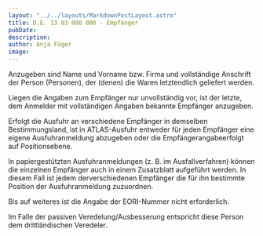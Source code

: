 ```yaml
---
layout: "../../layouts/MarkdownPostLayout.astro"
title: D.E. 13 03 000 000 - Empfänger
pubDate: 
description: 
author: Anja Füger
image: 
---
```


Anzugeben sind Name und Vorname bzw. Firma und vollständige Anschrift der Person (Personen), der (denen) die Waren letztendlich geliefert werden.

Liegen die Angaben zum Empfänger nur unvollständig vor, ist der letzte, dem Anmelder mit vollständigen Angaben bekannte Empfänger anzugeben.

Erfolgt die Ausfuhr an verschiedene Empfänger in demselben Bestimmungsland, ist in ATLAS-Ausfuhr entweder für jeden Empfänger eine eigene Ausfuhranmeldung abzugeben oder die Empfängerangabeerfolgt auf Positionsebene.

In papiergestützten Ausfuhranmeldungen (z. B. im Ausfallverfahren) können die einzelnen Empfänger auch in einem Zusatzblatt aufgeführt werden. In diesem Fall ist jedem derverschiedenen Empfänger die für ihn bestimmte Position der Ausfuhranmeldung zuzuordnen.

Bis auf weiteres ist die Angabe der EORI-Nummer nicht erforderlich.

Im Falle der passiven Veredelung/Ausbesserung entspricht diese Person dem drittländischen Veredeler.